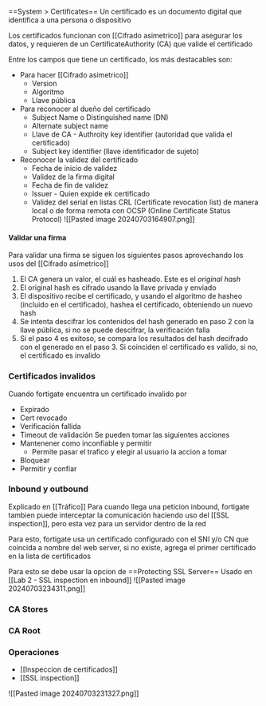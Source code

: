 ==System > Certificates==
Un certificado es un documento digital que identifica a una persona o dispositivo

Los certificados funcionan con [[Cifrado asimetrico]] para asegurar los datos, y requieren de un CertificateAuthority (CA) que valide el certificado

Entre los campos que tiene un certificado, los más destacables son:
- Para hacer [[Cifrado asimetrico]]
	- Version
	- Algoritmo
	- Llave pública
- Para reconocer al dueño del certificado
	- Subject Name o Distinguished name (DN) 
	- Alternate subject name 
	- Llave de CA - Authroity key identifier (autoridad que valida el certificado)
	- Subject key identifier (llave identificador de sujeto)
- Reconocer la validez del certificado
	- Fecha de inicio de validez
	- Validez de la firma digital
	- Fecha de fin de validez
	- Issuer - Quien expide ek certificado
	- Validez del serial en listas CRL (Certificate revocation list) de manera local o de forma remota con OCSP (Online Certificate Status Protocol)
![[Pasted image 20240703164907.png]]
#### Validar una firma
Para validar una firma se siguen los siguientes pasos aprovechando los usos del [[Cifrado asimetrico]]

1. El CA genera un valor, el cuál es hasheado. Este es el *original hash*
2. El original hash es cifrado usando la llave privada y enviado 
3. El dispositivo recibe el certificado, y usando el algoritmo de hasheo (incluido en el certificado), hashea el certificado, obteniendo un nuevo hash
4. Se intenta descifrar los contenidos del hash generado en paso 2 con la llave pública, si no se puede descifrar, la verificación falla
5. Si el paso 4 es exitoso, se compara los resultados del hash decifrado con el generado en el paso 3. Si coinciden el certificado es valido, si no, el certificado es invalido


### Certificados invalidos
Cuando fortigate encuentra un certificado invalido por
- Expirado 
- Cert revocado
- Verificación fallida
- Timeout de validación
Se pueden tomar las siguientes acciones
- Mantenener como inconfiable y permitir
	- Permite pasar el trafico y elegir al usuario la accion a tomar
- Bloquear
- Permitir y confiar

### Inbound y outbound
Explicado en [[Tráfico]]
Para cuando llega una peticion inbound, fortigate tambien puede interceptar la comunicación haciendo uso del [[SSL inspection]], pero esta vez para un servidor dentro de la red

Para esto, fortigate usa un certificado configurado con el SNI y/o CN que coincida a nombre del web server, si no existe, agrega el primer certificado en la lista de certificados

Para esto se debe usar la opcion de ==Protecting SSL Server==
Usado en [[Lab 2 - SSL inspection en inbound]]
![[Pasted image 20240703234311.png]]

### CA Stores


### CA Root

### Operaciones
- [[Inspeccion de certificados]]
- [[SSL inspection]]


![[Pasted image 20240703231327.png]]

